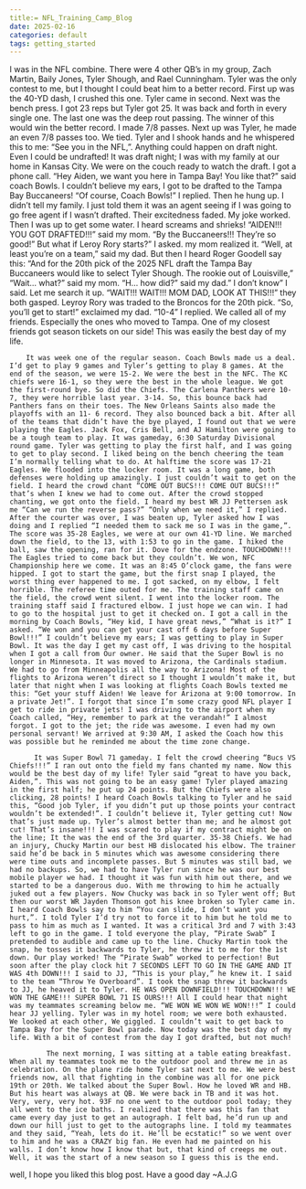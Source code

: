 ```yaml
---
title:= NFL_Training_Camp_Blog
date: 2025-02-16
categories: default
tags: getting_started
---
```

I was in the NFL combine. There were 4 other QB’s in my group, Zach Martin, Baily Jones, Tyler Shough, and Rael Cunningham. Tyler was the only contest to me, but I thought I could beat him to a better record. First up was the 40-YD dash, I crushed this one. Tyler came in second. Next was the bench press. I got 23 reps but Tyler got 25. It was back and forth in every single one. The last one was the deep rout passing. The winner of this would win the better record. I made 7/8 passes. Next up was Tyler, he made an even 7/8 passes too. We tied. Tyler and I shook hands and he whispered this to me: “See you in the NFL,”. Anything could happen on draft night. Even I could be undrafted! It was draft night; I was with my family at our home in Kansas City. We were on the couch ready to watch the draft. I got a phone call. “Hey Aiden, we want you here in Tampa Bay! You like that?” said coach Bowls. I couldn’t believe my ears, I got to be drafted to the Tampa Bay Buccaneers! “Of course, Coach Bowls!” I replied. Then he hung up. I didn’t tell my family. I just told them it was an agent seeing if I was going to go free agent if I wasn’t drafted. Their excitedness faded. My joke worked. Then I was up to get some water. I heard screams and shrieks! “AIDEN!!! YOU GOT DRAFTED!!!” said my mom. “By the Buccaneers!!! They’re so good!” But what if Leroy Rory starts?” I asked. my mom realized it. “Well, at least you’re on a team,” said my dad. But then I heard Roger Goodell say this: “And for the 20th pick of the 2025 NFL draft the Tampa Bay Buccaneers would like to select Tyler Shough. The rookie out of Louisville,” “Wait… what?” said my mom. “H… how did?” said my dad.” I don’t know” I said. Let me search it up. “WAIT!!! WAIT!!! MOM DAD, LOOK AT THIS!!!” they both gasped. Leyroy Rory was traded to the Broncos for the 20th pick. “So, you’ll get to start!” exclaimed my dad. “10-4” I replied. We called all of my friends. Especially the ones who moved to Tampa. One of my closest friends got season tickets on our side! This was easily the best day of my life.

        It was week one of the regular season. Coach Bowls made us a deal. I’d get to play 9 games and Tyler’s getting to play 8 games. At the end of the season, we were 15-2. We were the best in the NFC. The KC chiefs were 16-1, so they were the best in the whole league. We got the first-round bye. So did the Chiefs. The Carlena Panthers were 10-7, they were horrible last year. 3-14. So, this bounce back had Panthers fans on their toes. The New Orleans Saints also made the playoffs with an 11- 6 record. They also bounced back a bit. After all of the teams that didn’t have the bye played, I found out that we were playing the Eagles. Jack Fox, Cris Bell, and AJ Hamilton were going to be a tough team to play. It was gameday, 6:30 Saturday Divisional round game. Tyler was getting to play the first half, and I was going to get to play second. I liked being on the bench cheering the team I’m normally telling what to do. At halftime the score was 17-21 Eagles. We flooded into the locker room. It was a long game, both defenses were holding up amazingly. I just couldn’t wait to get on the field. I heard the crowd chant “COME OUT BUCS!!! COME OUT BUCS!!!” that’s when I knew we had to come out. After the crowd stopped chanting, we got onto the field. I heard my best WR JJ Pettersen ask me “Can we run the reverse pass?” “Only when we need it,” I replied. After the courter was over, I was beaten up, Tyler asked how I was doing and I replied “I needed them to sack me so I was in the game,”. The score was 35-28 Eagles, we were at our own 41-YD line. We marched down the field, to the 13, with 1:53 to go in the game. I hiked the ball, saw the opening, ran for it. Dove for the endzone. TOUCHDOWN!!! The Eagles tried to come back but they couldn’t. We won, NFC Championship here we come. It was an 8:45 O’clock game, the fans were hipped. I got to start the game, but the first snap I played, the worst thing ever happened to me. I got sacked, on my elbow, I felt horrible. The referee time outed for me. The training staff came on the field, the crowd went silent. I went into the locker room. The training staff said I fractured elbow. I just hope we can win. I had to go to the hospital just to get it checked on. I got a call in the morning by Coach Bowls, “Hey kid, I have great news,” “What is it?” I asked. “We won and you can get your cast off 6 days before Super Bowl!!!” I couldn’t believe my ears; I was getting to play in Super Bowl. It was the day I get my cast off, I was driving to the hospital when I got a call from Our owner. He said that the Super Bowl is no longer in Minnesota. It was moved to Arizona, the Cardinals stadium. We had to go from Minneapolis all the way to Arizona! Most of the flights to Arizona weren’t direct so I thought I wouldn’t make it, but later that night when I was looking at flights Coach Bowls texted me this: “Get your stuff Aiden! We leave for Arizona at 9:00 tomorrow. In a private Jet!”. I forgot that since I’m some crazy good NFL player I get to ride in private jets! I was driving to the airport when my Coach called, “Hey, remember to park at the verandah!” I almost forgot. I got to the jet; the ride was awesome. I even had my own personal servant! We arrived at 9:30 AM, I asked the Coach how this was possible but he reminded me about the time zone change. 

          It was Super Bowl 71 gameday. I felt the crowd cheering “Bucs VS Chiefs!!!” I ran out onto the field my fans chanted my name. Now this would be the best day of my life! Tyler said “great to have you back, Aiden,”. This was not going to be an easy game! Tyler played amazing in the first half; he put up 24 points. But the Chiefs were also clicking, 28 points! I heard Coach Bowls talking to Tyler and he said this, “Good job Tyler, if you didn’t put up those points your contract wouldn’t be extended!”. I couldn’t believe it, Tyler getting cut! Now that’s just made up. Tyler’s almost better than me; and he almost got cut! That’s insane!!! I was scared to play if my contract might be on the line; It the was the end of the 3rd quarter. 35-38 Chiefs. We had an injury, Chucky Martin our best HB dislocated his elbow. The trainer said he’d be back in 5 minutes which was awesome considering there were time outs and incomplete passes. But 5 minutes was still bad, we had no backups. So, we had to have Tyler run since he was our best mobile player we had. I thought it was fun with him out there, and we started to be a dangerous duo. With me throwing to him he actually juked out a few players. Now Chucky was back in so Tyler went off; But then our worst WR Jayden Thomson got his knee broken so Tyler came in. I heard Coach Bowls say to him “You can slide, I don’t want you hurt,”. I told Tyler I’d try not to force it to him but he told me to pass to him as much as I wanted. It was a critical 3rd and 7 with 3:43 left to go in the game. I told everyone the play, “Pirate Swab” I pretended to audible and came up to the line. Chucky Martin took the snap, he tosses it backwards to Tyler, he threw it to me for the 1st down. Our play worked! The “Pirate Swab” worked to perfection! But soon after the play clock hit 7 SECONDS LEFT TO GO IN THE GAME AND IT WAS 4th DOWN!!! I said to JJ, “This is your play,” he knew it. I said to the team “Throw Ye Overboard”. I took the snap threw it backwards to JJ, he heaved it to Tyler. HE WAS OPEN DOWNFIELD!!! TOUCHDOWN!!! WE WON THE GAME!!! SUPER BOWL 71 IS OURS!!! All I could hear that night was my teammates screaming below me. “WE WON WE WON WE WON!!!” I could hear JJ yelling. Tyler was in my hotel room; we were both exhausted. We looked at each other, We giggled. I couldn’t wait to get back to Tampa Bay for the Super Bowl parade. Now today was the best day of my life. With a bit of contest from the day I got drafted, but not much!

             The next morning, I was sitting at a table eating breakfast. When all my teammates took me to the outdoor pool and threw me in as celebration. On the plane ride home Tyler sat next to me. We were best friends now, all that fighting in the combine was all for one pick 19th or 20th. We talked about the Super Bowl. How he loved WR and HB. But his heart was always at QB. We were back in TB and it was hot. Very, very, very hot. 93F no one went to the outdoor pool today; they all went to the ice baths. I realized that there was this fan that came every day just to get an autograph. I felt bad, he’d run up and down our hill just to get to the autographs line. I told my teammates and they said, “Yeah, lets do it. He’ll be ecstatic!” so we went over to him and he was a CRAZY big fan. He even had me painted on his walls. I don’t know how I know that but, that kind of creeps me out. Well, it was the start of a new season so I guess this is the end.




                                                                                                   



   well, I hope you liked this blog post. Have a good day ~A.J.G 
